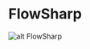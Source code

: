 # FlowSharp

![alt FlowSharp](https://github.com/cliftonm/FlowSharp/blob/master/Article/flowsharp2.png)
